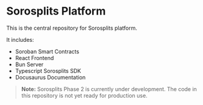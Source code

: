 # Sorosplits Platform

This is the central repository for Sorosplits platform.

It includes:

- Soroban Smart Contracts
- React Frontend
- Bun Server
- Typescript Sorosplits SDK
- Docusaurus Documentation

> **Note:** Sorosplits Phase 2 is currently under development. The code in this repository is not yet ready for production use.

